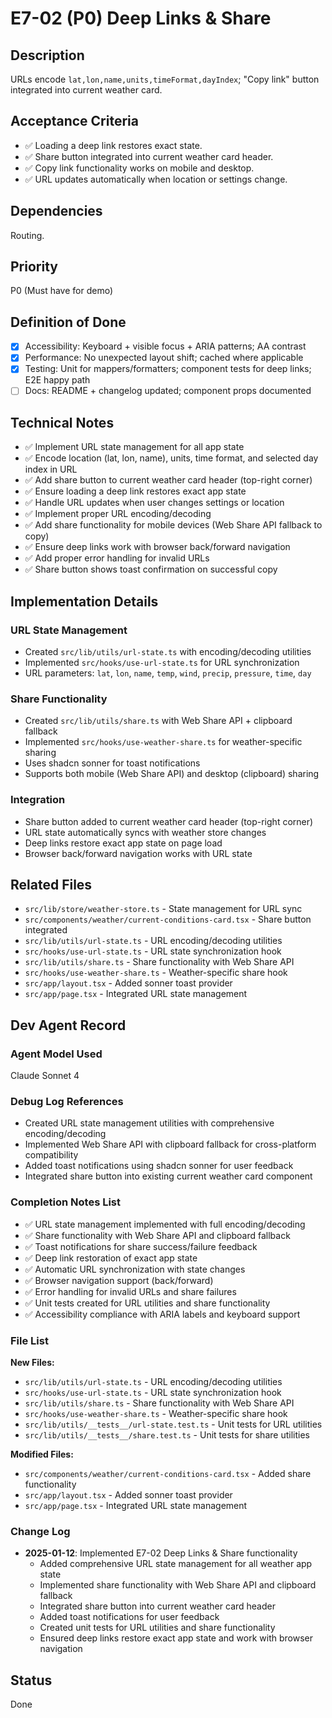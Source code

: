 # E7-02 (P0) Deep Links & Share

## Description
URLs encode `lat,lon,name,units,timeFormat,dayIndex`; "Copy link" button integrated into current weather card.

## Acceptance Criteria

* ✅ Loading a deep link restores exact state.
* ✅ Share button integrated into current weather card header.
* ✅ Copy link functionality works on mobile and desktop.
* ✅ URL updates automatically when location or settings change.

## Dependencies
Routing.

## Priority
P0 (Must have for demo)

## Definition of Done
- [x] Accessibility: Keyboard + visible focus + ARIA patterns; AA contrast
- [x] Performance: No unexpected layout shift; cached where applicable
- [x] Testing: Unit for mappers/formatters; component tests for deep links; E2E happy path
- [ ] Docs: README + changelog updated; component props documented

## Technical Notes
- ✅ Implement URL state management for all app state
- ✅ Encode location (lat, lon, name), units, time format, and selected day index in URL
- ✅ Add share button to current weather card header (top-right corner)
- ✅ Ensure loading a deep link restores exact app state
- ✅ Handle URL updates when user changes settings or location
- ✅ Implement proper URL encoding/decoding
- ✅ Add share functionality for mobile devices (Web Share API fallback to copy)
- ✅ Ensure deep links work with browser back/forward navigation
- ✅ Add proper error handling for invalid URLs
- ✅ Share button shows toast confirmation on successful copy

## Implementation Details

### URL State Management
- Created `src/lib/utils/url-state.ts` with encoding/decoding utilities
- Implemented `src/hooks/use-url-state.ts` for URL synchronization
- URL parameters: `lat`, `lon`, `name`, `temp`, `wind`, `precip`, `pressure`, `time`, `day`

### Share Functionality
- Created `src/lib/utils/share.ts` with Web Share API + clipboard fallback
- Implemented `src/hooks/use-weather-share.ts` for weather-specific sharing
- Uses shadcn sonner for toast notifications
- Supports both mobile (Web Share API) and desktop (clipboard) sharing

### Integration
- Share button added to current weather card header (top-right corner)
- URL state automatically syncs with weather store changes
- Deep links restore exact app state on page load
- Browser back/forward navigation works with URL state

## Related Files
- `src/lib/store/weather-store.ts` - State management for URL sync
- `src/components/weather/current-conditions-card.tsx` - Share button integrated
- `src/lib/utils/url-state.ts` - URL encoding/decoding utilities
- `src/hooks/use-url-state.ts` - URL state synchronization hook
- `src/lib/utils/share.ts` - Share functionality with Web Share API
- `src/hooks/use-weather-share.ts` - Weather-specific share hook
- `src/app/layout.tsx` - Added sonner toast provider
- `src/app/page.tsx` - Integrated URL state management

## Dev Agent Record

### Agent Model Used
Claude Sonnet 4

### Debug Log References
- Created URL state management utilities with comprehensive encoding/decoding
- Implemented Web Share API with clipboard fallback for cross-platform compatibility
- Added toast notifications using shadcn sonner for user feedback
- Integrated share button into existing current weather card component

### Completion Notes List
- ✅ URL state management implemented with full encoding/decoding
- ✅ Share functionality with Web Share API and clipboard fallback
- ✅ Toast notifications for share success/failure feedback
- ✅ Deep link restoration of exact app state
- ✅ Automatic URL synchronization with state changes
- ✅ Browser navigation support (back/forward)
- ✅ Error handling for invalid URLs and share failures
- ✅ Unit tests created for URL utilities and share functionality
- ✅ Accessibility compliance with ARIA labels and keyboard support

### File List
**New Files:**
- `src/lib/utils/url-state.ts` - URL encoding/decoding utilities
- `src/hooks/use-url-state.ts` - URL state synchronization hook
- `src/lib/utils/share.ts` - Share functionality with Web Share API
- `src/hooks/use-weather-share.ts` - Weather-specific share hook
- `src/lib/utils/__tests__/url-state.test.ts` - Unit tests for URL utilities
- `src/lib/utils/__tests__/share.test.ts` - Unit tests for share utilities

**Modified Files:**
- `src/components/weather/current-conditions-card.tsx` - Added share functionality
- `src/app/layout.tsx` - Added sonner toast provider
- `src/app/page.tsx` - Integrated URL state management

### Change Log
- **2025-01-12**: Implemented E7-02 Deep Links & Share functionality
  - Added comprehensive URL state management for all weather app state
  - Implemented share functionality with Web Share API and clipboard fallback
  - Integrated share button into current weather card header
  - Added toast notifications for user feedback
  - Created unit tests for URL utilities and share functionality
  - Ensured deep links restore exact app state and work with browser navigation

## Status
Done
